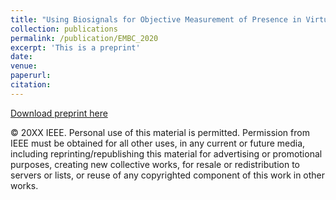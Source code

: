 ```yaml
---
title: "Using Biosignals for Objective Measurement of Presence in Virtual Reality Environments"
collection: publications
permalink: /publication/EMBC_2020
excerpt: 'This is a preprint'
date: 
venue: 
paperurl: 
citation: 
---
```

[Download preprint here](http://academicpages.github.io/files/EMBC_2020.pdf)

© 20XX IEEE.  Personal use of this material is permitted.  Permission from IEEE must be obtained for all other uses, in any current or future media, including reprinting/republishing this material for advertising or promotional purposes, creating new collective works, for resale or redistribution to servers or lists, or reuse of any copyrighted component of this work in other works.
